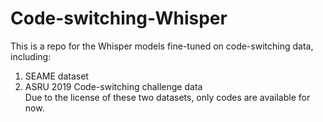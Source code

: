 # Code-switching-Whisper
This is a repo for the Whisper models fine-tuned on code-switching data, including:  
1. SEAME dataset  
2. ASRU 2019 Code-switching challenge data  
Due to the license of these two datasets, only codes are available for now.
